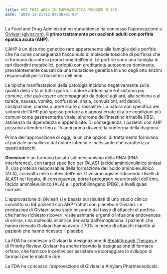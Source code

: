 ```yaml
---
title: HOT THIS WEEK IN FARMACEUTICA YOUNGER N.128
date: '2019-11-21T12:09:36+01:00'
---
```

La Food and Drug Administration statunitense ha concesso l'approvazione a [Givlaari (givosiran)](https://www.fda.gov/news-events/press-announcements/fda-approves-first-treatment-inherited-rare-disease), **il primo trattamento per pazienti adulti con porfiria epatica acuta (AHP)**.

L'AHP è un disturbo genetico raro appartenente alla famiglie delle porfirie che ha come conseguenza l'accumulo di molecole tossiche di porfirina che si formano durante la produzione dell'eme. Le porfirie sono una famiglia di rari disordini metabolici, perlopiù con ereditarietà autosomica dominante, prevalentemente causati da una mutazione genetica in uno degli otto enzimi responsabili per la biosintesi dell'eme. 

Le tipiche manifestazioni della patologia incidono negativamente sulla qualità della vita di tutti i giorni. Il dolore addominale è il sintomo più comune, che può essere accompagnato da dolore agli arti, alla schiena o al torace, nausea, vomito, confusione, ansia, convulsioni, arti deboli, costipazione, diarrea o urine scure o rossastre. La natura non specifica dei sintomi dell'AHP può spesso portare a diagnosi errate di altre condizioni più comuni come gastroenterite virale, sindrome dell'intestino irritabile (IBS), astinenza da dipendenza e appendicite. Di conseguenza, i pazienti con AHP possono attendere fino a 15 anni prima di avere la conferma della diagnosi.

Prima dell'approvazione di oggi, le uniche opzioni di trattamento fornivano al parziale un sollievo dal dolore intenso e incessante che caratterizza questi attacchi.

**Givosiran** è un farmaco basato sul meccanismo della RNAi (RNA interference), con target specifico per l’ALAS1 (acido aminolevulinico sintasi 1), una proteina responsabile della formazione dell’acido aminolevulinico (ALA), coinvolta nella sintesi dell’eme. Givosiran agisce riducendo i livelli di ALAS1 nel fegato, di conseguenza, porta i precursori neurotossici dell’eme, l’acido aminolevulinico (ALA) e il porfobilinogeno (PBG), a livelli quasi normali. 

L'approvazione di Givlaari si è basata sui risultati di uno studio clinico condotto su 94 pazienti con AHP trattati con placebo e Givlaari. Le prestazioni di Givlaari sono state misurate dal tasso di attacchi di porfiria che hanno richiesto ricoveri, visite sanitarie urgenti o infusione endovenosa di emina, una molecola inibitrice derivata dall'emoglobina. I pazienti che hanno ricevuto Givlaari hanno avuto il 70% in meno di attacchi rispetto ai pazienti che hanno ricevuto il placebo.

La FDA ha concesso a Givlaari la designazione di [Breakthrough Therapy ](https://www.farmaceuticayounger.science/blog/2018/12/breakthrough-therapy/)e di Priority Review. Givlaari ha anche ricevuto la designazione di farmaco orfano, che fornisce incentivi per assistere e incoraggiare lo sviluppo di farmaci per le malattie rare. 

La FDA ha concesso l'approvazione di Givlaari a Alnylam Pharmaceuticals.
